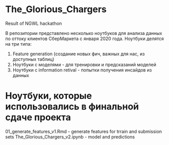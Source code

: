 # The_Glorious_Chargers
Result of NGWL hackathon

В репозитории представлено несколько ноутбуков для анализа данных по оттоку клиентов СберМаркета с января 2020 года.
Ноутбуки делятся на три типа:
1. Feature generation (создание новых фич, важных для нас, из доступных таблиц)
2. Ноутбуки с моделями - для тренировки и предсказаний моделей
3. Ноутбуки с information retival - попытки получения инсайдов из данных

# Ноутбуки, которые использовались в финальной сдаче проекта
01_generate_features_v1.Rmd - generate features for trrain and submission sets 
The_Glorious_Chargers_v2.ipynb - model and predictions
